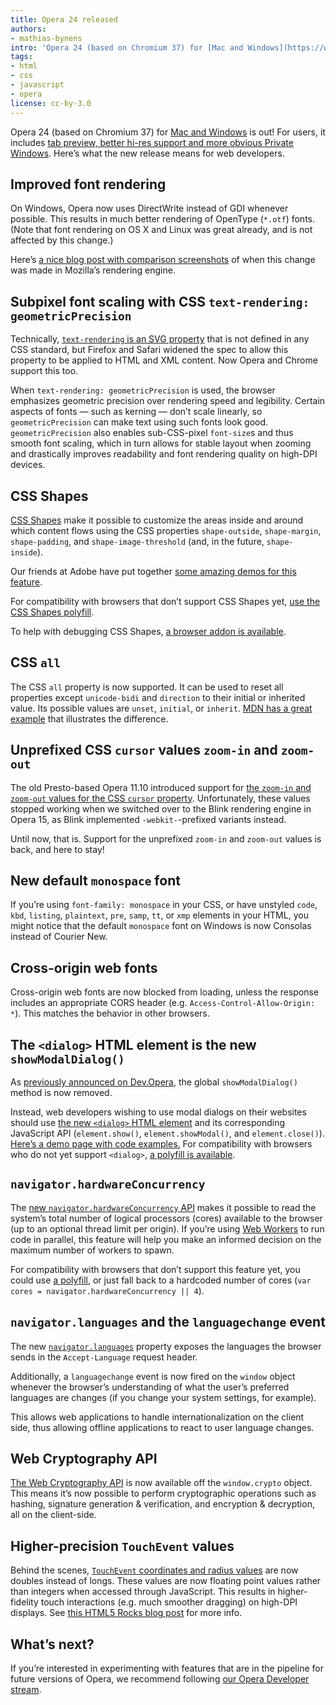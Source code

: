```yaml
---
title: Opera 24 released
authors:
- mathias-bynens
intro: 'Opera 24 (based on Chromium 37) for [Mac and Windows](https://www.opera.com/computer) is out! For users, it includes [tab preview, better hi-res support and more obvious Private Windows](https://www.opera.com/blogs/desktop/2014/09/browse-faster-opera-24-desktop-with-tab-preview/). Here’s what the new release means for web developers.'
tags:
- html
- css
- javascript
- opera
license: cc-by-3.0
---
```


Opera 24 (based on Chromium 37) for [Mac and Windows](https://www.opera.com/computer) is out! For users, it includes [tab preview, better hi-res support and more obvious Private Windows](https://www.opera.com/blogs/desktop/2014/09/browse-faster-opera-24-desktop-with-tab-preview/). Here’s what the new release means for web developers.

## Improved font rendering

On Windows, Opera now uses DirectWrite instead of GDI whenever possible. This results in much better rendering of OpenType (`*.otf`) fonts. (Note that font rendering on OS X and Linux was great already, and is not affected by this change.)

Here’s [a nice blog post with comparison screenshots](https://blog.mozilla.org/nattokirai/2009/10/22/better-postscript-cff-font-rendering-with-directwrite/) of when this change was made in Mozilla’s rendering engine.

## Subpixel font scaling with CSS `text-rendering: geometricPrecision`

Technically, [`text-rendering` is an SVG property](http://www.w3.org/TR/SVG11/painting.html#TextRenderingProperty) that is not defined in any CSS standard, but Firefox and Safari widened the spec to allow this property to be applied to HTML and XML content. Now Opera and Chrome support this too.

When `text-rendering: geometricPrecision` is used, the browser emphasizes geometric precision over rendering speed and legibility. Certain aspects of fonts — such as kerning — don’t scale linearly, so `geometricPrecision` can make text using such fonts look good. `geometricPrecision` also enables sub-CSS-pixel `font-size`s and thus smooth font scaling, which in turn allows for stable layout when zooming and drastically improves readability and font rendering quality on high-DPI devices.

## CSS Shapes

[CSS Shapes](http://dev.w3.org/csswg/css-shapes/) make it possible to customize the areas inside and around which content flows using the CSS properties `shape-outside`, `shape-margin`, `shape-padding`, and `shape-image-threshold` (and, in the future, `shape-inside`).

Our friends at Adobe have put together [some amazing demos for this feature](http://blogs.adobe.com/webplatform/2014/05/13/good-looking-shapes-gallery/).

For compatibility with browsers that don’t support CSS Shapes yet, [use the CSS Shapes polyfill](http://blogs.adobe.com/webplatform/2014/05/12/css-shapes-polyfill/).

To help with debugging CSS Shapes, [a browser addon is available](https://addons.opera.com/en/extensions/details/css-shapes-editor/).

## CSS `all`

The CSS `all` property is now supported. It can be used to reset all properties except `unicode-bidi` and `direction` to their initial or inherited value. Its possible values are `unset`, `initial`, or `inherit`. [MDN has a great example](https://developer.mozilla.org/en-US/docs/Web/CSS/all#Examples) that illustrates the difference.

## Unprefixed CSS `cursor` values `zoom-in` and `zoom-out`

The old Presto-based Opera 11.10 introduced support for [the `zoom-in` and `zoom-out` values for the CSS `cursor` property](http://dev.w3.org/csswg/css-ui/#cursor). Unfortunately, these values stopped working when we switched over to the Blink rendering engine in Opera 15, as Blink implemented `-webkit-`-prefixed variants instead.

Until now, that is. Support for the unprefixed `zoom-in` and `zoom-out` values is back, and here to stay!

## New default `monospace` font

If you’re using `font-family: monospace` in your CSS, or have unstyled `code`, `kbd`, `listing`, `plaintext`, `pre`, `samp`, `tt`, or `xmp` elements in your HTML, you might notice that the default `monospace` font on Windows is now Consolas instead of Courier New.

## Cross-origin web fonts

Cross-origin web fonts are now blocked from loading, unless the response includes an appropriate CORS header (e.g. `Access-Control-Allow-Origin: *`). This matches the behavior in other browsers.

## The `<dialog>` HTML element is the new `showModalDialog()`

As [previously announced on Dev.Opera](http://dev.opera.com/blog/showmodaldialog/), the global `showModalDialog()` method is now removed.

Instead, web developers wishing to use modal dialogs on their websites should use [the new `<dialog>` HTML element](https://html.spec.whatwg.org/multipage/forms.html#the-dialog-element) and its corresponding JavaScript API (`element.show()`, `element.showModal()`, and `element.close()`). [Here’s a demo page with code examples.](http://demo.agektmr.com/dialog/) For compatibility with browsers who do not yet support `<dialog>`, [a polyfill is available](https://github.com/GoogleChrome/dialog-polyfill).

## `navigator.hardwareConcurrency`

The [new `navigator.hardwareConcurrency` API](http://wiki.whatwg.org/wiki/NavigatorCores) makes it possible to read the system’s total number of logical processors (cores) available to the browser (up to an optional thread limit per origin). If you’re using [Web Workers](http://dev.opera.com/articles/web-workers-rise-up/) to run code in parallel, this feature will help you make an informed decision on the maximum number of workers to spawn.

For compatibility with browsers that don’t support this feature yet, you could use [a polyfill](http://wg.oftn.org/projects/core-estimator/demo/), or just fall back to a hardcoded number of cores (`var cores = navigator.hardwareConcurrency || 4`).

## `navigator.languages` and the `languagechange` event

The new [`navigator.languages`](https://html.spec.whatwg.org/multipage/webappapis.html#navigatorlanguage) property exposes the languages the browser sends in the `Accept-Language` request header.

Additionally, a `languagechange` event is now fired on the `window` object whenever the browser’s understanding of what the user’s preferred languages are changes (if you change your system settings, for example).

This allows web applications to handle internationalization on the client side, thus allowing offline applications to react to user language changes.

## Web Cryptography API

[The Web Cryptography API](https://dvcs.w3.org/hg/webcrypto-api/raw-file/tip/spec/Overview.html) is now available off the `window.crypto` object. This means it’s now possible to perform cryptographic operations such as hashing, signature generation & verification, and encryption & decryption, all on the client-side.

## Higher-precision `TouchEvent` values

Behind the scenes, [`TouchEvent` coordinates and radius values](https://dvcs.w3.org/hg/webevents/raw-file/v1-errata/touchevents.html#touch-interface) are now doubles instead of longs. These values are now floating point values rather than integers when accessed through JavaScript. This results in higher-fidelity touch interactions (e.g. much smoother dragging) on high-DPI displays. See [this HTML5 Rocks blog post](http://updates.html5rocks.com/2014/09/Precision-Touch-for-Precise-Gestures) for more info.

## What’s next?

If you’re interested in experimenting with features that are in the pipeline for future versions of Opera, we recommend following [our Opera Developer stream](https://www.opera.com/developer).
